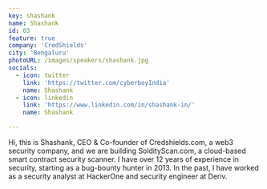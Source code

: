 ```yaml
---
key: shashank
name: Shashank
id: 03
feature: true
company: 'CredShields'
city: 'Bengaluru'
photoURL: /images/speakers/shashank.jpg
socials:
  - icon: twitter
    link: 'https://twitter.com/cyberboyIndia'
    name: Shashank
  - icon: linkedin
    link: 'https://www.linkedin.com/in/shashank-in/'
    name: Shashank    

---
```

Hi, this is Shashank, CEO & Co-founder of Credshields.com, a web3 security company, and we are building SoldityScan.com, a cloud-based smart contract security scanner. I have over 12 years of experience in security, starting as a bug-bounty hunter in 2013. In the past, I have worked as a security analyst at HackerOne and security engineer at Deriv. 

